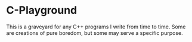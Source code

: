 # C-Playground
This is a graveyard for any C++ programs I write from time to time.
Some are creations of pure boredom, but some may serve a specific purpose.

